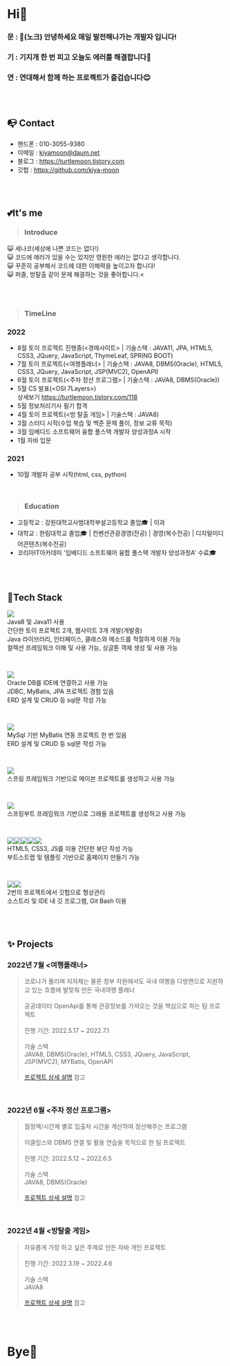 # Hi👋
### 문 : 🚪(노크) 안녕하세요 매일 발전해나가는 개발자 입니다!
### 기 : 기지개 한 번 피고 오늘도 에러를 해결합니다🤔
### 연 : 연대해서 함께 하는 프로젝트가 즐겁습니다😊

</br></br>

## 📭 Contact
- 핸드폰 : 010-3055-9380 
- 이메일 : kiyamoon@daum.net
- 블로그 : https://turtlemoon.tistory.com
- 깃헙   : https://github.com/kiya-moon

</br></br>

## 💕It's me
> ### Introduce
😺 세나코(세상에 나쁜 코드는 없다!)<br>
😺 코드에 에러가 있을 수는 있지만 영원한 에러는 없다고 생각합니다.<br>
😺 꾸준히 공부해서 코드에 대한 이해력을 높이고자 합니다!<br>
😺 퍼즐, 방탈출 같이 문제 해결하는 것을 좋아합니다.< 

</br></br>

> ### TimeLine
### 2022
- 8월 토이 프로젝트 진행중(<경매사이트> | 기술스택 : JAVA11, JPA, HTML5, CSS3, JQuery, JavaScript, ThymeLeaf, SPRING BOOT)
- 7월 토이 프로젝트(<여행플래너> | 기술스택 : JAVA8, DBMS(Oracle), HTML5, CSS3, JQuery, JavaScript, JSP(MVC2), OpenAPI) 
- 6월 토이 프로젝트(<주차 정산 프로그램> | 기술스택 : JAVA8, DBMS(Oracle))
- 5월 CS 발표(<OSI 7Layers>)<br>
  상세보기 https://turtlemoon.tistory.com/118
- 5월 정보처리기사 필기 합격
- 4월 토이 프로젝트(<방 탈출 게임> | 기술스택 : JAVA8)<br>
- 3월 스터디 시작(수업 복습 및 백준 문제 풀이, 정보 교류 목적)
- 3월 임베디드 소프트웨어 융합 풀스택 개발자 양성과정A 시작
- 1월 자바 입문

### 2021
- 10월 개발자 공부 시작(html, css, python)

</br>

> ### Education
- 고등학교 : 강원대학교사범대학부설고등학교 졸업🎓 | 이과
- 대학교   : 한림대학교 졸업🎓 | 컨벤션관광경영(전공) | 경영(복수전공) | 디지털미디어콘텐츠(복수전공)
- 코리아IT아카데미 '임베디드 소프트웨어 융합 풀스택 개발자 양성과정A' 수료🎓

</br></br>

## 🐤Tech Stack
<img src="https://img.shields.io/badge/java-007396?style=for-the-badge&logo=java&logoColor=white"><br>
Java8 및 Java11 사용<br>
간단한 토이 프로젝트 2개, 웹사이트 3개 개발(개발중)<br>
Java 라이브러리, 인터페이스, 클래스와 메소드를 적절하게 이용 가능<br>
컬렉션 프레임워크 이해 및 사용 가능, 싱글톤 객체 생성 및 사용 가능<br>

<br>

<img src="https://img.shields.io/badge/oracle-F80000?style=for-the-badge&logo=oracle&logoColor=white"><br>
Oracle DB를 IDE에 연결하고 사용 가능<br>
JDBC, MyBatis, JPA 프로젝트 경험 있음<br>
ERD 설계 및 CRUD 등 sql문 작성 가능<br>  

<br>

<img src="https://img.shields.io/badge/mysql-4479A1?style=for-the-badge&logo=mysql&logoColor=white"> <br>
MySql 기반 MyBatis 연동 프로젝트 한 번 있음<br>
ERD 설계 및 CRUD 등 sql문 작성 가능<br>

<br>

<img src="https://img.shields.io/badge/spring-6DB33F?style=for-the-badge&logo=spring&logoColor=white"><br>
스프링 프레임워크 기반으로 메이븐 프로젝트를 생성하고 사용 가능<br>

<br>

<img src="https://img.shields.io/badge/springboot-6DB33F?style=for-the-badge&logo=springboot&logoColor=white"><br>
스프링부트 프레임워크 기반으로 그래들 프로젝트를 생성하고 사용 가능<br>

<br>

<img src="https://img.shields.io/badge/html5-E34F26?style=for-the-badge&logo=html5&logoColor=white"><img src="https://img.shields.io/badge/css-1572B6?style=for-the-badge&logo=css3&logoColor=white"><img src="https://img.shields.io/badge/javascript-F7DF1E?style=for-the-badge&logo=javascript&logoColor=black"><img src="https://img.shields.io/badge/jquery-0769AD?style=for-the-badge&logo=jquery&logoColor=white"><img src="https://img.shields.io/badge/bootstrap-7952B3?style=for-the-badge&logo=bootstrap&logoColor=white"><br>
HTML5, CSS3, JS를 이용 간단한 뷰단 작성 가능<br>
부트스트랩 및 템플릿 기반으로 홈페이지 만들기 가능<br>

<br>

<img src="https://img.shields.io/badge/github-181717?style=for-the-badge&logo=github&logoColor=white"><img src="https://img.shields.io/badge/sourcetree-0052CC?style=for-the-badge&logo=sourcetree&logoColor=white"><br>
2번의 프로젝트에서 깃헙으로 형상관리<br>
소스트리 및 IDE 내 깃 프로그램, Git Bash 이용<br>

<br><br>

## ✨ Projects
### 2022년 7월 <여행플래너>
>코로나가 풀리며 지자체는 물론 정부 차원에서도 국내 여행을 다방면으로 지원하고 있는 흐름에 발맞춰 만든 국내여행 플래너</br></br>
>공공데이터 OpenApi를 통해 관광정보를 가져오는 것을 핵심으로 하는 팀 프로젝트</br></br>
>진행 기간: 2022.5.17 ~ 2022.7.1</br></br>
>기술 스택</br>
>JAVA8, DBMS(Oracle), HTML5, CSS3, JQuery, JavaScript, JSP(MVC2), MYBatis, OpenAPI</br></br>
>[프로젝트 상세 설명](https://github.com/kiya-moon/JSP-project.git) 참고

</br>

### 2022년 6월 <주차 정산 프로그램>
> 월정액/시간제 별로 입출차 시간을 계산하여 정산해주는 프로그램</br></br>
> 이클립스와 DBMS 연결 및 활용 연습을 목적으로 한 팀 프로젝트</br></br>
> 진행 기간: 2022.5.12 ~ 2022.6.5</br></br>
> 기술 스택</br>
> JAVA8, DBMS(Oracle)</br></br>
> [프로젝트 상세 설명](https://github.com/kiya-moon/Second-Java-Project.git) 참고

</br>

### 2022년 4월 <방탈출 게임>
> 자유롭게 가장 하고 싶은 주제로 만든 자바 개인 프로젝트</br></br>
> 진행 기간: 2022.3.19 ~ 2022.4.6</br></br>
> 기술 스택</br>
> JAVA8</br></br>
> [프로젝트 상세 설명](https://turtlemoon.tistory.com/65?category=1091485t) 참고

</br></br>

# Bye👋
